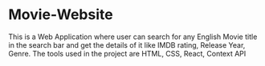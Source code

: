# Movie-Website

This is a Web Application where user can search for any English Movie title in the search bar and get the details of it like IMDB rating, Release Year, Genre.
The tools used in the project are HTML, CSS, React, Context API
